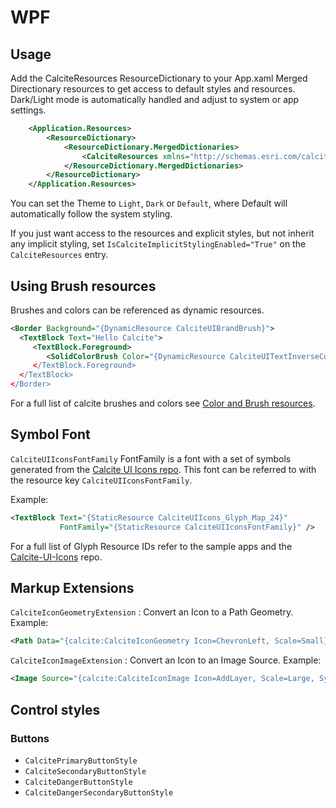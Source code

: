 # WPF

## Usage<a name="usage" />
Add the CalciteResources ResourceDictionary to your App.xaml Merged Directionary resources to get access
to default styles and resources. Dark/Light mode is automatically handled and adjust to system or app settings.

```xml
    <Application.Resources>
        <ResourceDictionary>
            <ResourceDictionary.MergedDictionaries>
                <CalciteResources xmlns="http://schemas.esri.com/calcite/2024" Theme="Light" />
            </ResourceDictionary.MergedDictionaries>
        </ResourceDictionary>
    </Application.Resources>
```

You can set the Theme to `Light`, `Dark` or `Default`, where Default will automatically follow the system styling.

If you just want access to the resources and explicit styles, but not inherit any implicit styling, set `IsCalciteImplicitStylingEnabled="True"` on the `CalciteResources` entry.


## Using Brush resources

Brushes and colors can be referenced as dynamic resources.

```xml
<Border Background="{DynamicResource CalciteUIBrandBrush}">
  <TextBlock Text="Hello Calcite">
     <TextBlock.Foreground>
        <SolidColorBrush Color="{DynamicResource CalciteUITextInverseColor} />
     </TextBlock.Foreground>
  </TextBlock>
</Border>
```

For a full list of calcite brushes and colors see [Color and Brush resources](brushes.md).

## Symbol Font
`CalciteUIIconsFontFamily` FontFamily is a font with a set of symbols generated from the [Calcite UI Icons repo](https://github.com/Esri/calcite-ui-icons).
This font can be referred to with the resource key `CalciteUIIconsFontFamily`.

Example:
```xml
<TextBlock Text="{StaticResource CalciteUIIcons_Glyph_Map_24}" 
           FontFamily="{StaticResource CalciteUIIconsFontFamily}" />
```

For a full list of Glyph Resource IDs refer to the sample apps and the [Calcite-UI-Icons](https://github.com/Esri/calcite-ui-icons) repo.

## Markup Extensions

`CalciteIconGeometryExtension` : Convert an Icon to a Path Geometry. Example:

```xml
<Path Data="{calcite:CalciteIconGeometry Icon=ChevronLeft, Scale=Small}" Fill="Green" Width="32" Height="32" Stretch="Uniform" />
```

`CalciteIconImageExtension` : Convert an Icon to an Image Source. Example:
```xml
<Image Source="{calcite:CalciteIconImage Icon=AddLayer, Scale=Large, SymbolSize=32, Brush=Blue}" Width="32" Height="32" />
```

## Control styles

### Buttons

- `CalcitePrimaryButtonStyle`
- `CalciteSecondaryButtonStyle`
- `CalciteDangerButtonStyle`
- `CalciteDangerSecondaryButtonStyle`